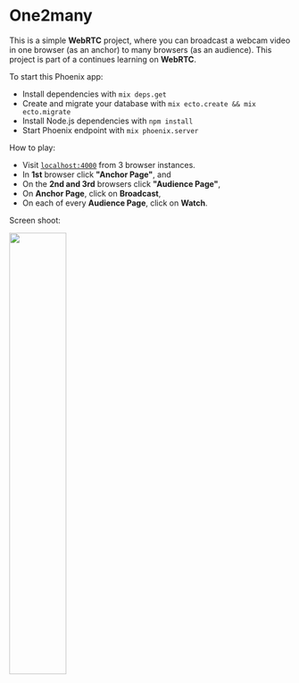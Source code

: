 # One2many

This is a simple **WebRTC** project, where you can broadcast a webcam video in one browser (as an anchor) to many browsers (as an audience).
This project is part of a continues learning on **WebRTC**.

To start this Phoenix app:

  * Install dependencies with `mix deps.get`
  * Create and migrate your database with `mix ecto.create && mix ecto.migrate`
  * Install Node.js dependencies with `npm install`
  * Start Phoenix endpoint with `mix phoenix.server`

How to play:

  * Visit [`localhost:4000`](http://localhost:4000) from 3 browser instances. 
  * In **1st** browser click **"Anchor Page"**, and 
  * On the **2nd and 3rd** browsers click **"Audience Page"**,
  * On **Anchor Page**, click on **Broadcast**,
  * On each of every **Audience Page**, click on **Watch**.

Screen shoot:

<img src="https://cloud.githubusercontent.com/assets/21073705/26759236/d33f9a76-4922-11e7-93da-83a82d23d2d1.PNG" width="45%"></img> 
